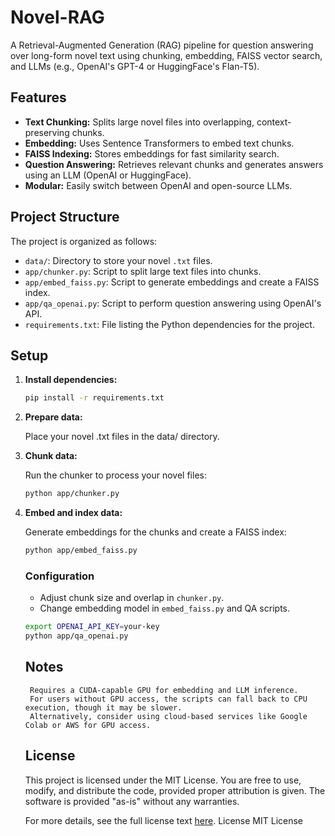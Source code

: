 # Novel-RAG

A Retrieval-Augmented Generation (RAG) pipeline for question answering over long-form novel text using chunking, embedding, FAISS vector search, and LLMs (e.g., OpenAI's GPT-4 or HuggingFace's Flan-T5).

## Features

- **Text Chunking:** Splits large novel files into overlapping, context-preserving chunks.
- **Embedding:** Uses Sentence Transformers to embed text chunks.
- **FAISS Indexing:** Stores embeddings for fast similarity search.
- **Question Answering:** Retrieves relevant chunks and generates answers using an LLM (OpenAI or HuggingFace).
- **Modular:** Easily switch between OpenAI and open-source LLMs.

## Project Structure

The project is organized as follows:

- `data/`: Directory to store your novel `.txt` files.
- `app/chunker.py`: Script to split large text files into chunks.
- `app/embed_faiss.py`: Script to generate embeddings and create a FAISS index.
- `app/qa_openai.py`: Script to perform question answering using OpenAI's API.
- `requirements.txt`: File listing the Python dependencies for the project.

## Setup

1. **Install dependencies:**
   ```sh
   pip install -r requirements.txt
   ```

2. **Prepare data:**

    Place your novel .txt files in the data/ directory.

3. **Chunk data:**

    Run the chunker to process your novel files:
    ```sh
    python app/chunker.py
    ```

4. **Embed and index data:**

    Generate embeddings for the chunks and create a FAISS index:
    ```sh
    python app/embed_faiss.py
    ```

    ### Configuration
    - Adjust chunk size and overlap in `chunker.py`.
    - Change embedding model in `embed_faiss.py` and QA scripts.
    ```sh
    export OPENAI_API_KEY=your-key
    python app/qa_openai.py
    ```
    
    ## Notes
        Requires a CUDA-capable GPU for embedding and LLM inference.
        For users without GPU access, the scripts can fall back to CPU execution, though it may be slower.
        Alternatively, consider using cloud-based services like Google Colab or AWS for GPU access.
    
    
    ## License

    This project is licensed under the MIT License. You are free to use, modify, and distribute the code, provided proper attribution is given. The software is provided "as-is" without any warranties.
    
    For more details, see the full license text [here](https://opensource.org/licenses/MIT).
    License
        MIT License